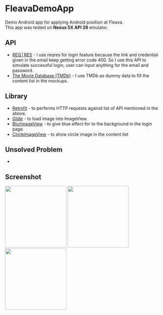 # FleavaDemoApp
Demo Android app for applying Android position at Fleava.
<br/>This app was tested on <strong>Nexus 5X API 28</strong> emulator.

## API
<ul>
  <li><a href="https://reqres.in/">REQ | RES</a> - I use reqres for login feature because the link and credential given in the email keep getting error code 400. So I use this API to simulate successful login, user can input anything for the email and password.</li>
  <li><a href="https://developers.themoviedb.org/3/movies/get-popular-movies">The Movie Database (TMDb)</a> - I use TMDb as dummy data to fill the content list in the mockups. </li>
</ul>

## Library
<ul>
  <li><a href="https://square.github.io/retrofit/">Retrofit</a> - to performs HTTP requests against list of API mentioned in the above.</li>
  <li><a href="https://github.com/bumptech/glide">Glide</a> - to load image into ImageView.</li>
  <li><a href="https://github.com/jgabrielfreitas/BlurImageView">BlurImageView</a> - to give blue effect for to the background in the login page.</li>
  <li><a href="https://github.com/hdodenhof/CircleImageView">CircleImageView</a> - to show circle image in the content list</li>
</ul>

## Unsolved Problem 
<ul>
  <li></li>
</ul>

## Screenshot
<image src="https://user-images.githubusercontent.com/17045245/51553513-00519480-1eae-11e9-86d4-41256aeda562.jpg" width=200/>
<image src="https://user-images.githubusercontent.com/17045245/51553692-6a6a3980-1eae-11e9-8bfd-9c899d98b208.jpg" width=200/>
<image src="https://user-images.githubusercontent.com/17045245/51554415-3859d700-1eb0-11e9-8675-be1585e4870b.jpg" width=200/>
